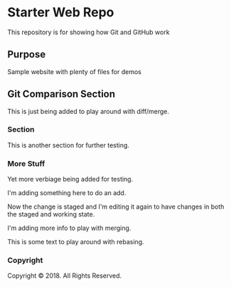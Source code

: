 # Starter Web Repo

This repository is for showing how Git and GitHub work

## Purpose

Sample website with plenty of files for demos

## Git Comparison Section
This is just being added to play around with diff/merge.

### Section
This is another section for further testing.

### More Stuff
Yet more verbiage being added for testing.

I'm adding something here to do an add.

Now the change is staged and I'm editing it again to have changes in both the staged and working state.

I'm adding more info to play with merging.

This is some text to play around with rebasing.

### Copyright
Copyright &copy; 2018. All Rights Reserved.

